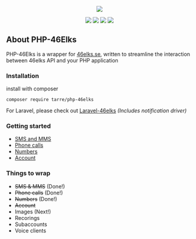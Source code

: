 <p align="center"><img src="https://i.imgur.com/HW22gy9.png"></p>

<p align="center">
<a href="https://circleci.com/gh/tarreislam/php-46elks/tree/master"><img src="https://img.shields.io/circleci/build/github/tarreislam/php-46elks?style=flat-square"></a>
<a href="https://packagist.org/packages/tarre/php-46elks"><img src="https://img.shields.io/packagist/php-v/tarre/php-46elks?style=flat-square"></a>
<a href="https://packagist.org/packages/tarre/php-46elks"><img src="https://img.shields.io/packagist/v/tarre/php-46elks?style=flat-square"></a>
<a href="https://packagist.org/packages/tarre/php-46elks"><img src="https://img.shields.io/packagist/l/tarre/php-46elks?style=flat-square"></a>
</p>


## About PHP-46Elks

PHP-46Elks is a wrapper for [46elks.se](46elks.se), written to streamline the interaction between 46elks API and your PHP application

### Installation

install with composer

```
composer require tarre/php-46elks
```

For Laravel, please check out [Laravel-46elks](https://github.com/tarreislam/laravel-46elks) _(Includes notification driver)_

### Getting started

* [SMS and MMS](docs/sms.md)
* [Phone calls](docs/call.md)
* [Numbers](docs/number.md)
* [Account](docs/account.md)


### Things to wrap 
* ~~SMS & MMS~~ (Done!)
* ~~Phone calls~~ (Done!)
* ~~Numbers~~ (Done!)
* ~~Account~~
* Images  (Next!)
* Recorings
* Subaccounts
* Voice clients
